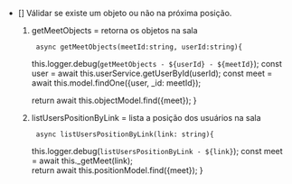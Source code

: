 - [] Válidar se existe um objeto ou não na próxima posição.
    1. getMeetObjects = retorna os objetos na sala

            async getMeetObjects(meetId:string, userId:string){
        this.logger.debug(`getMeetObjects - ${userId} - ${meetId}`);
        const user = await this.userService.getUserById(userId);
        const meet = await this.model.findOne({user, _id: meetId});

        return await this.objectModel.find({meet});
    }

    2. listUsersPositionByLink = lista a posição dos usuários na sala

            async listUsersPositionByLink(link: string){
        this.logger.debug(`listUsersPositionByLink - ${link}`);
        const meet = await this._getMeet(link);    
        return await this.positionModel.find({meet});
    }
